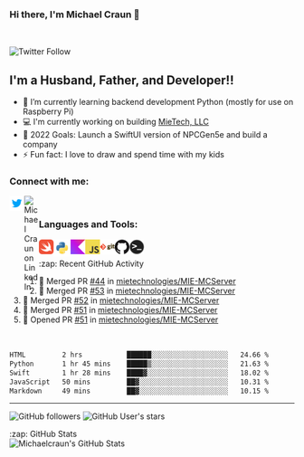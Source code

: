 ### Hi there, I'm Michael Craun 👋 

<br />

![Twitter Follow](https://img.shields.io/twitter/follow/opkurix?style=social)

## I'm a Husband, Father, and Developer!!

- 🌱 I’m currently learning backend development Python (mostly for use on Raspberry Pi)
- 💻 I'm currently working on building [MieTech, LLC](https://github.com/mietechnologies)
- 🥅 2022 Goals: Launch a SwiftUI version of NPCGen5e and build a company
- ⚡ Fun fact: I love to draw and spend time with my kids

### Connect with me:

[<img align="left" alt="Michael Craun on Twitter" width="26px" src="https://raw.githubusercontent.com/github/explore/80688e429a7d4ef2fca1e82350fe8e3517d3494d/topics/twitter/twitter.png" />][twitter]
[<img align="left" alt="Michael Craun on LinkedIn" width="26px" src="https://cdn.jsdelivr.net/npm/simple-icons@v3/icons/linkedin.svg" />][linkedin]

<br />

### Languages and Tools:

[<img align="left" alt="Swift" width="26px" src="https://raw.githubusercontent.com/github/explore/80688e429a7d4ef2fca1e82350fe8e3517d3494d/topics/swift/swift.png" />][swift]
[<img align="left" alt="Python" width="30px" src="https://raw.githubusercontent.com/github/explore/80688e429a7d4ef2fca1e82350fe8e3517d3494d/topics/python/python.png" />][python]
[<img align="left" alt="Kotlin" width="26px" src="https://raw.githubusercontent.com/github/explore/80688e429a7d4ef2fca1e82350fe8e3517d3494d/topics/kotlin/kotlin.png" />][kotlin]
[<img align="left" alt="JavaScript" width="26px" src="https://raw.githubusercontent.com/github/explore/80688e429a7d4ef2fca1e82350fe8e3517d3494d/topics/javascript/javascript.png" />][javascript]
[<img align="left" alt="Git" width="26px" src="https://raw.githubusercontent.com/github/explore/80688e429a7d4ef2fca1e82350fe8e3517d3494d/topics/git/git.png" />]([])
[<img align="left" alt="GitHub" width="26px" src="https://raw.githubusercontent.com/github/explore/78df643247d429f6cc873026c0622819ad797942/topics/github/github.png" />][github]
[<img align="left" alt="Terminal" width="26px" src="https://raw.githubusercontent.com/github/explore/80688e429a7d4ef2fca1e82350fe8e3517d3494d/topics/terminal/terminal.png" />][terminal]

<br />
<br />

<summary>:zap: Recent GitHub Activity</summary>
  
<!--START_SECTION:activity-->
1. 🎉 Merged PR [#44](https://github.com/mietechnologies/MIE-MCServer/pull/44) in [mietechnologies/MIE-MCServer](https://github.com/mietechnologies/MIE-MCServer)
2. 🎉 Merged PR [#53](https://github.com/mietechnologies/MIE-MCServer/pull/53) in [mietechnologies/MIE-MCServer](https://github.com/mietechnologies/MIE-MCServer)
3. 🎉 Merged PR [#52](https://github.com/mietechnologies/MIE-MCServer/pull/52) in [mietechnologies/MIE-MCServer](https://github.com/mietechnologies/MIE-MCServer)
4. 🎉 Merged PR [#51](https://github.com/mietechnologies/MIE-MCServer/pull/51) in [mietechnologies/MIE-MCServer](https://github.com/mietechnologies/MIE-MCServer)
5. 💪 Opened PR [#51](https://github.com/mietechnologies/MIE-MCServer/pull/51) in [mietechnologies/MIE-MCServer](https://github.com/mietechnologies/MIE-MCServer)
<!--END_SECTION:activity-->
  
<br />
  
<!--START_SECTION:waka-->
```text
HTML         2 hrs           ██████░░░░░░░░░░░░░░░░░░░   24.66 % 
Python       1 hr 45 mins    █████▒░░░░░░░░░░░░░░░░░░░   21.63 % 
Swift        1 hr 28 mins    ████▓░░░░░░░░░░░░░░░░░░░░   18.02 % 
JavaScript   50 mins         ██▓░░░░░░░░░░░░░░░░░░░░░░   10.31 % 
Markdown     49 mins         ██▓░░░░░░░░░░░░░░░░░░░░░░   10.15 % 
```
<!--END_SECTION:waka-->

---
  
![GitHub followers](https://img.shields.io/github/followers/Michaelcraun?style=social)
![GitHub User's stars](https://img.shields.io/github/stars/Michaelcraun?style=social)
  
<summary>:zap: GitHub Stats</summary>

<img align="left" alt="Michaelcraun's GitHub Stats" src="https://github-readme-stats-8frbydxfs-michaelcraun.vercel.app/api?username=Michaelcraun" />

[twitter]: https://twitter.com/opkurix
[linkedin]: https://linkedin.com/in/michael-craun
[swift]: https://developer.apple.com/swift/
[python]: https://www.python.org
[kotlin]: https://kotlinlang.org
[javascript]: https://www.javascript.com
[github]: https://github.com/
[terminal]: https://en.wikipedia.org/wiki/Terminal_(macOS)
